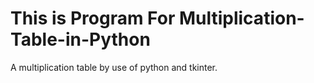# This is Program For Multiplication-Table-in-Python
A multiplication table by use of python and tkinter.
